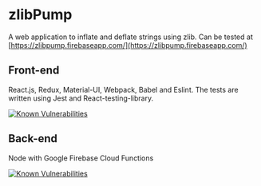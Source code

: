 # zlibPump
A web application to inflate and deflate strings using zlib. Can be tested at [https://zlibpump.firebaseapp.com/](https://zlibpump.firebaseapp.com/)

## Front-end
React.js, Redux, Material-UI, Webpack, Babel and Eslint. The tests are written using Jest and React-testing-library.

<a href="https://snyk.io/test/github/MarianiGiacomo/zlibPump?targetFile=zlibPump-be/functions/package.json"><img src="https://snyk.io/test/github/MarianiGiacomo/zlibPump/badge.svg?targetFile=zlibPump-be/functions/package.json" alt="Known Vulnerabilities" data-canonical-src="https://snyk.io/test/github/MarianiGiacomo/zlibPump?targetFile=zlibPump-be/functions/package.json" style="max-width:100%;"></a>

## Back-end
Node with Google Firebase Cloud Functions 

<a href="https://snyk.io/test/github/MarianiGiacomo/zlibPump?targetFile=zlibPump-fe/package.json"><img src="https://snyk.io/test/github/MarianiGiacomo/zlibPump/badge.svg?targetFile=zlibPump-fe/package.json" alt="Known Vulnerabilities" data-canonical-src="https://snyk.io/test/github/MarianiGiacomo/zlibPump?targetFile=zlibPump-fe/package.json" style="max-width:100%;"></a>
